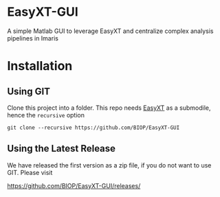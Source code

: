 # EasyXT-GUI
A simple Matlab GUI to leverage EasyXT and centralize complex analysis pipelines in Imaris

# Installation

## Using GIT

Clone this project into a folder. This repo needs [EasyXT](https://github.com/BIOP/EasyXT) as a submodile, hence the `recursive` option

```git clone --recursive https://github.com/BIOP/EasyXT-GUI```

## Using the Latest Release
We have released the first version as a zip file, if you do not want to use GIT. Please visit

https://github.com/BIOP/EasyXT-GUI/releases/

